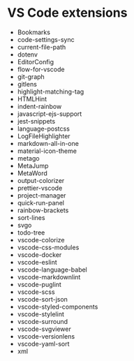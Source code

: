 # VS Code extensions

* Bookmarks
* code-settings-sync
* current-file-path
* dotenv
* EditorConfig
* flow-for-vscode
* git-graph
* gitlens
* highlight-matching-tag
* HTMLHint
* indent-rainbow
* javascript-ejs-support
* jest-snippets
* language-postcss
* LogFileHighlighter
* markdown-all-in-one
* material-icon-theme
* metago
* MetaJump
* MetaWord
* output-colorizer
* prettier-vscode
* project-manager
* quick-run-panel
* rainbow-brackets
* sort-lines
* svgo
* todo-tree
* vscode-colorize
* vscode-css-modules
* vscode-docker
* vscode-eslint
* vscode-language-babel
* vscode-markdownlint
* vscode-puglint
* vscode-scss
* vscode-sort-json
* vscode-styled-components
* vscode-stylelint
* vscode-surround
* vscode-svgviewer
* vscode-versionlens
* vscode-yaml-sort
* xml
